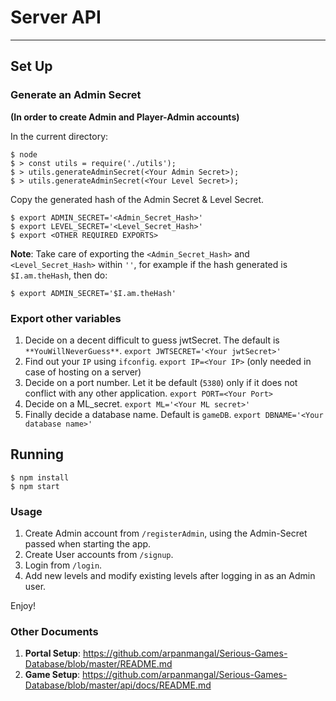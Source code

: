 # Server API
---------

## Set Up

### Generate an Admin Secret 
**(In order to create Admin and Player-Admin accounts)**

In the current directory:

```
$ node
$ > const utils = require('./utils');
$ > utils.generateAdminSecret(<Your Admin Secret>);
$ > utils.generateAdminSecret(<Your Level Secret>);
```

Copy the generated hash of the Admin Secret & Level Secret.

```
$ export ADMIN_SECRET='<Admin_Secret_Hash>'
$ export LEVEL_SECRET='<Level_Secret_Hash>'
$ export <OTHER REQUIRED EXPORTS>
```
**Note**: Take care of exporting the `<Admin_Secret_Hash>` and `<Level_Secret_Hash>` within `''`,
for example if the hash generated is `$I.am.theHash`, then do:
```
$ export ADMIN_SECRET='$I.am.theHash'
```

### Export other variables
1. Decide on a decent difficult to guess jwtSecret. The default is `**YouWillNeverGuess**`.
`export JWTSECRET='<Your jwtSecret>'`
2. Find out your `IP` using `ifconfig`.
`export IP=<Your IP>` (only needed in case of hosting on a server)
3. Decide on a port number. Let it be default (`5380`) only if it does not conflict with any other application.
`export PORT=<Your Port>`
4. Decide on a ML_secret.
`export ML='<Your ML secret>'`
5. Finally decide a database name. Default is `gameDB`.
`export DBNAME='<Your database name>'`


## Running 

```
$ npm install
$ npm start
```

### Usage
1. Create Admin account from `/registerAdmin`, using the Admin-Secret passed when starting the app.
2. Create User accounts from `/signup`.
3. Login from `/login`. 
4. Add new levels and modify existing levels after logging in as an Admin user.

Enjoy!

### Other Documents
1. **Portal Setup**: https://github.com/arpanmangal/Serious-Games-Database/blob/master/README.md 
2. **Game Setup**: https://github.com/arpanmangal/Serious-Games-Database/blob/master/api/docs/README.md

